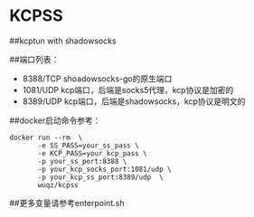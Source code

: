 # KCPSS
##kcptun with shadowsocks

##端口列表：
- 8388/TCP  shoadowsocks-go的原生端口
- 1081/UDP  kcp端口，后端是socks5代理，kcp协议是加密的
- 8389/UDP  kcp端口，后端是shadowsocks，kcp协议是明文的

##docker启动命令参考：
```
docker run --rm  \
       -e SS_PASS=your_ss_pass \
       -e KCP_PASS=your_kcp_pass \
       -p your_ss_port:8388 \
       -p your_kcp_socks_port:1081/udp \
       -p your_kcp_ss_port:8389/udp  \
       wuqz/kcpss
```
##更多变量请参考enterpoint.sh